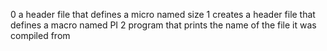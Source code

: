 0 a header file that defines a micro named size
1 creates a header file that defines a macro named PI
2 program that prints the name of the file it was compiled from
